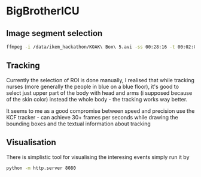 # BigBrotherICU

## Image segment selection
```bash
ffmpeg -i /data/ikem_hackathon/KOAK\ Box\ 5.avi -ss 00:28:16 -t 00:02:00 -c copy sestry_prichazi.mp4
```

## Tracking 
Currently the selection of ROI is done manually, I realised that while tracking nurses (more generally the people in blue on a blue floor), it's good to select just upper part of the body with head and arms (i supposed because of the skin color) instead the whole body - the tracking works way better.

It seems to me as a good compromise between speed and precision use the KCF tracker - can achieve 30+ frames per seconds while drawing the bounding boxes and the textual information about tracking

## Visualisation
There is simplistic tool for visualising the interesing events
simply run it by
```bash
python -m http.server 8080
```